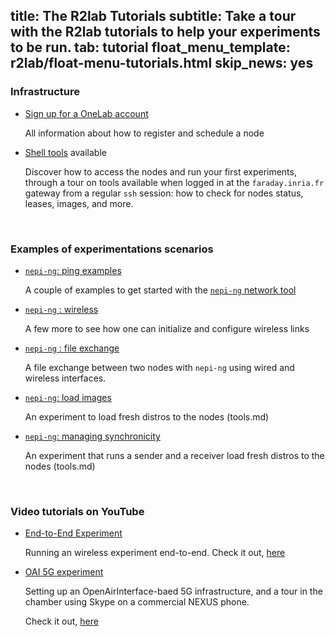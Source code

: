 title: The R2lab Tutorials
subtitle: Take a tour with the R2lab tutorials to help your experiments to be run.
tab: tutorial
float_menu_template: r2lab/float-menu-tutorials.html
skip_news: yes
---

### Infrastructure
* [Sign up for a OneLab account](tuto-100-registration.md)

  All information about how to register and schedule a node
* [Shell tools](tuto-200-shell-tools.md) available

  Discover how to access the nodes and run your first experiments, through a tour on tools available when logged in at the `faraday.inria.fr` gateway from a regular `ssh` session: how to check for nodes status, leases, images, and more.

<br />

### Examples of experimentations scenarios

* [`nepi-ng`: ping examples](tuto-400-ping.md)

  A couple of examples to get started with the [`nepi-ng` network tool](tools.md)

* [`nepi-ng` : wireless](tuto-500-wireless.md)

  A few more to see how one can initialize and configure wireless links

* [`nepi-ng` : file exchange](tuto-600-files.md)

  A file exchange between two nodes with `nepi-ng` using wired and wireless interfaces.

* [`nepi-ng`: load images](tuto-700-load-image.md)

  An experiment to load fresh distros to the nodes (tools.md)

* [`nepi-ng`: managing synchronicity](tuto-800-synchro.md)

  An experiment that runs a sender and a receiver  load fresh distros to the nodes (tools.md)

<br />

### Video tutorials on YouTube

  * [End-to-End Experiment](tuto-900-youtube.md)

    Running an wireless experiment end-to-end. Check it out, [here](tuto-900-youtube.md)

  * [OAI 5G experiment](tuto-900-youtube.md)

    Setting up an OpenAirInterface-baed 5G infrastructure, and a tour in the chamber using Skype on a commercial NEXUS phone.

    Check it out, [here](tuto-900-youtube.md)
